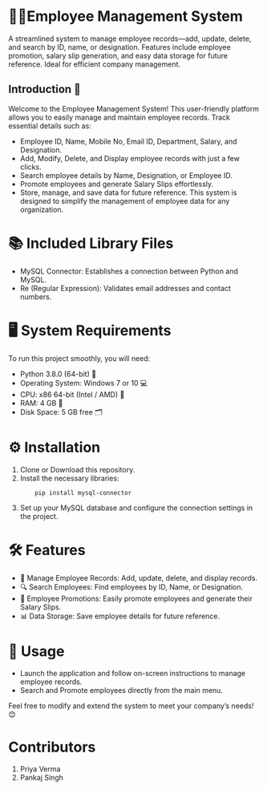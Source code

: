 # 🧑‍💼**Employee Management System**
A streamlined system to manage employee records—add, update, delete, and search by ID, name, or designation. Features include employee promotion, salary slip generation, and easy data storage for future reference. Ideal for efficient company management.

## Introduction 🎯
Welcome to the Employee Management System! This user-friendly platform allows you to easily manage and maintain employee records. Track essential details such as:

* Employee ID, Name, Mobile No, Email ID, Department, Salary, and Designation.
* Add, Modify, Delete, and Display employee records with just a few clicks.
* Search employee details by Name, Designation, or Employee ID.
* Promote employees and generate Salary Slips effortlessly.
* Store, manage, and save data for future reference.
This system is designed to simplify the management of employee data for any organization.

# 📚 Included Library Files
* MySQL Connector: Establishes a connection between Python and MySQL.
* Re (Regular Expression): Validates email addresses and contact numbers.

# 🖥️ System Requirements
To run this project smoothly, you will need:

* Python 3.8.0 (64-bit) 🐍
* Operating System: Windows 7 or 10 💻
* CPU: x86 64-bit (Intel / AMD) 🔧
* RAM: 4 GB 🧠
* Disk Space: 5 GB free 🗂️
  
# ⚙️ Installation
1. Clone or Download this repository.
2. Install the necessary libraries:
   ```shell
       pip install mysql-connector
3. Set up your MySQL database and configure the connection settings in the project.

# 🛠️ Features
* 💼 Manage Employee Records: Add, update, delete, and display records.
* 🔍 Search Employees: Find employees by ID, Name, or Designation.
* 🚀 Employee Promotions: Easily promote employees and generate their Salary Slips.
* 📊 Data Storage: Save employee details for future reference.


# 🚀 Usage
* Launch the application and follow on-screen instructions to manage employee records.
* Search and Promote employees directly from the main menu.

Feel free to modify and extend the system to meet your company’s needs! 😊

# Contributors 
1. Priya Verma
2. Pankaj Singh
